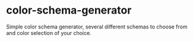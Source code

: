 # color-schema-generator
Simple color schema generator, several different schemas to choose from and color selection of your choice.
